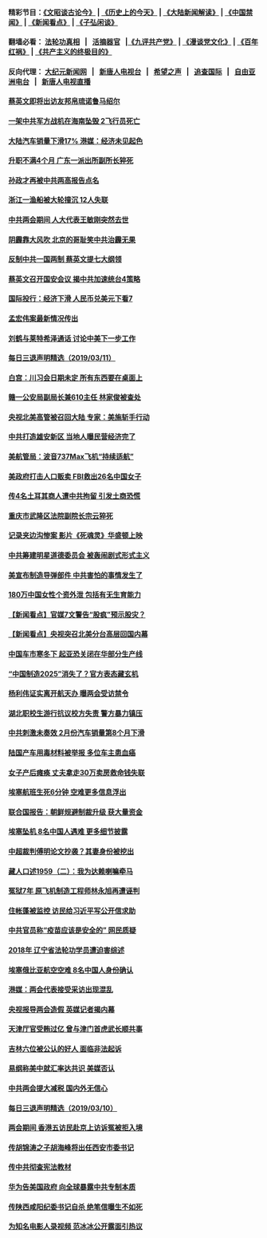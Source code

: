 #### 精彩节目：[《文昭谈古论今》](http://134.209.198.168/wenzhao) | [《历史上的今天》](http://134.209.198.168/today-in-history) | [《大陆新闻解读》](http://134.209.198.168/ntdtv-comedy) | [《中国禁闻》](http://134.209.198.168/ntdtv-news) | [《新闻看点》](http://134.209.198.168/news-insight) | [《子弘闲谈》](http://134.209.198.168/zihongxiantan/) 

 #### 翻墙必看： [法轮功真相](http://134.209.198.168:10000/videos/truth.html) &nbsp;&nbsp;|&nbsp;&nbsp; [活摘器官](http://134.209.198.168:10000/videos/res/Organs/) &nbsp;&nbsp;|[《九评共产党》](http://134.209.198.168:10000/videos/jiuping) | [《漫谈党文化》](http://134.209.198.168:10000/videos/mtdwh) | [《百年红祸》](http://134.209.198.168:10000/videos/bnhh) | [《共产主义的终极目的》](http://134.209.198.168:10000/videos/res/zjmd) 

 #### 反向代理： [大纪元新闻网](http://134.209.198.168:10080/) &nbsp;&nbsp;|&nbsp;&nbsp; [新唐人电视台](http://134.209.198.168:8000/) &nbsp;&nbsp;|&nbsp;&nbsp; [希望之声](http://134.209.198.168:8200/) &nbsp;&nbsp;|&nbsp;&nbsp; [追查国际](http://134.209.198.168:10010/) &nbsp;&nbsp;|&nbsp;&nbsp; [自由亚洲电台](http://134.209.198.168:9800/) &nbsp;&nbsp;|&nbsp;&nbsp; [新唐人电视直播](http://134.209.198.168/) 

#### [蔡英文即将出访友邦帛琉诺鲁马绍尔](../pages/nsc413/n11107114.md?t=03120938) 

#### [一架中共军方战机在海南坠毁 2飞行员死亡](../pages/nsc413/n11107172.md?t=03120938) 

#### [大陆汽车销量下滑17% 港媒：经济未见起色](../pages/nsc413/n11106765.md?t=03120938) 

#### [升职不满4个月 广东一派出所副所长猝死](../pages/nsc413/n11106985.md?t=03120938) 


#### [孙政才再被中共两高报告点名](../pages/nsc413/n11106996.md?t=03120938) 

#### [浙江一渔船被大轮撞沉 12人失联](../pages/nsc413/n11106639.md?t=03120938) 

#### [中共两会期间 人大代表王敏刚突然去世](../pages/nsc413/n11106858.md?t=03120938) 

#### [阴霾靠大风吹 北京的哥耻笑中共治霾无果](../pages/nsc413/n11106670.md?t=03120938) 

#### [反制中共一国两制 蔡英文提七大纲领](../pages/nsc413/n11106741.md?t=03120938) 

#### [蔡英文召开国安会议 揭中共加速统台4策略](../pages/nsc413/n11105133.md?t=03120938) 

#### [国际投行：经济下滑 人民币兑美元下看7](../pages/nsc413/n11106487.md?t=03120938) 

#### [孟宏伟案最新情况传出](../pages/nsc413/n11106682.md?t=03120938) 

#### [刘鹤与莱特希泽通话 讨论中美下一步工作](../pages/nsc413/n11106694.md?t=03120938) 

#### [每日三退声明精选（2019/03/11）](../pages/nsc413/n11106714.md?t=03120938) 

#### [白宫：川习会日期未定 所有东西要在桌面上](../pages/nsc413/n11106437.md?t=03120938) 

#### [赣一公安局副局长兼610主任 林家俊被查处](../pages/nsc413/n11106312.md?t=03120938) 

#### [央视北美高管被召回大陆 专家：美施斩手行动](../pages/nsc413/n11106404.md?t=03120938) 

#### [中共打造雄安新区 当地人曝民营经济完了](../pages/nsc413/n11106299.md?t=03120938) 

#### [美航管局：波音737Max飞机“持续适航”](../pages/nsc413/n11106409.md?t=03120938) 

#### [美政府打击人口贩卖 FBI救出26名中国女子](../pages/nsc413/n11106125.md?t=03120938) 

#### [传4名土耳其商人遭中共拘留 引发土商恐慌](../pages/nsc413/n11106377.md?t=03120938) 

#### [重庆市武隆区法院副院长宗云猝死](../pages/nsc413/n11106317.md?t=03120938) 

#### [记录夹边沟惨案 影片《死魂灵》华盛顿上映](../pages/nsc413/n11106295.md?t=03120938) 

#### [中共筹建明星道德委员会 被轰闹剧式形式主义](../pages/nsc413/n11106074.md?t=03120938) 

#### [美宣布制造导弹部件 中共害怕的事情发生了](../pages/nsc413/n11106256.md?t=03120938) 

#### [180万中国女性个资外泄 包括有无生育能力](../pages/nsc413/n11106053.md?t=03120938) 

#### [【新闻看点】官媒7文警告“股疯”预示股灾？](../pages/nsc413/n11105882.md?t=03120938) 

#### [【新闻看点】央视突召北美分台高层回国内幕](../pages/nsc413/n11105677.md?t=03120938) 

#### [中国车市寒冬下 起亚恐关闭在华部分生产线](../pages/nsc413/n11105873.md?t=03120938) 

#### [“中国制造2025”消失了？官方表态藏玄机](../pages/nsc413/n11105586.md?t=03120938) 

#### [杨利伟证实离开航天办 曝两会受访禁令](../pages/nsc413/n11105945.md?t=03120938) 

#### [湖北职校生游行抗议校方失责 警方暴力镇压](../pages/nsc413/n11105983.md?t=03120938) 

#### [中共刺激未奏效 2月份汽车销量第8个月下滑](../pages/nsc413/n11105893.md?t=03120938) 

#### [陆国产车用毒材料被举报 多位车主患血癌](../pages/nsc413/n11105825.md?t=03120938) 

#### [女子产后瘫痪 丈夫拿走30万卖房救命钱失联](../pages/nsc413/n11105821.md?t=03120938) 

#### [埃塞航班生死6分钟 空难更多信息浮出](../pages/nsc413/n11105766.md?t=03120938) 

#### [联合国报告：朝鲜规避制裁升级 获大量资金](../pages/nsc413/n11105689.md?t=03120938) 

#### [埃塞坠机 8名中国人遇难 更多细节披露](../pages/nsc413/n11105454.md?t=03120938) 

#### [中超裁判傅明论文抄袭？其妻身份被挖出](../pages/nsc413/n11104905.md?t=03120938) 

#### [藏人口述1959（二）：我为达赖喇嘛牵马](../pages/nsc413/n11105653.md?t=03120938) 

#### [冤狱7年 原飞机制造工程师林永旭再遭诬判](../pages/nsc413/n11102848.md?t=03120938) 


#### [住帐蓬被监控 访民给习近平写公开信求助](../pages/nsc413/n11104615.md?t=03120938) 

#### [中共官员称“疫苗应该是安全的” 网民质疑](../pages/nsc413/n11105386.md?t=03120938) 

#### [2018年 辽宁省法轮功学员遭迫害综述](../pages/nsc413/n11090771.md?t=03120938) 

#### [埃塞俄比亚航空空难 8名中国人身份确认](../pages/nsc413/n11104486.md?t=03120938) 

#### [港媒：两会代表接受采访出现混乱](../pages/nsc413/n11104617.md?t=03120938) 

#### [央视报导两会造假 英媒记者揭内幕](../pages/nsc413/n11104469.md?t=03120938) 

#### [天津厅官受贿过亿 曾与津门首虎武长顺共事](../pages/nsc413/n11104151.md?t=03120938) 

#### [吉林六位被公认的好人 面临非法起诉](../pages/nsc413/n11102972.md?t=03120938) 

#### [易纲称美中就汇率达共识 美媒否认](../pages/nsc413/n11103848.md?t=03120938) 

#### [中共两会提大减税 国内外无信心](../pages/nsc413/n11096521.md?t=03120938) 

#### [每日三退声明精选（2019/03/10）](../pages/nsc413/n11104457.md?t=03120938) 

#### [两会期间 香港五访民赴京上访诉冤被拒入境](../pages/nsc413/n11104138.md?t=03120938) 

#### [传胡锦涛之子胡海峰将出任西安市委书记](../pages/nsc413/n11104161.md?t=03120938) 

#### [传中共彻查宪法教材](../pages/nsc413/n11101437.md?t=03120938) 

#### [华为告美国政府 向全球暴露中共专制本质](../pages/nsc413/n11103743.md?t=03120938) 

#### [传陕西咸阳纪委书记自杀 绝笔信曝生不如死](../pages/nsc413/n11103678.md?t=03120938) 

#### [为知名电影人录视频 范冰冰公开露面引热议](../pages/nsc413/n11103371.md?t=03120938) 

